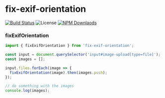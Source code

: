 # fix-exif-orientation

[![Build Status](https://travis-ci.org/mqschwanda/node-monorepo.svg?branch=master)](https://travis-ci.org/mqschwanda/node-monorepo)
![License](https://img.shields.io/npm/l/express.svg)
[![NPM Downlaods](https://img.shields.io/npm/dt/@mqschwanda/fix-exif-orientation.svg)](https://www.npmjs.com/package/@mqschwanda/fix-exif-orientation)

### fixExifOrientation

```js
import { fixExifOrientation } from 'fix-exif-orientation';

const input = document.querySelector('input#image-upload[type=file]'); // file input
const images = [];

input.files.forEach(image => {
  fixExifOrientation(image).then(images.push);
});

// do something with the images
console.log(images);


```
